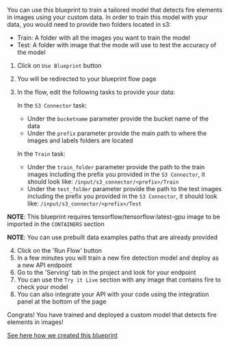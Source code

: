 You can use this blueprint to train a tailored model that detects fire elements in images using your custom data.
In order to train this model with your data, you would need to provide two folders located in s3:
- Train: A folder with all the images you want to train the model
- Test: A folder with image that the mode will use to test the accuracy of the model
1. Click on `Use Blueprint` button
2. You will be redirected to your blueprint flow page
3. In the flow, edit the following tasks to provide your data:

   In the `S3 Connector` task:
    * Under the `bucketname` parameter provide the bucket name of the data
    * Under the `prefix` parameter provide the main path to where the images and labels folders are located

   In the `Train` task:
    *  Under the `train_folder` parameter provide the path to the train images including the prefix you provided in the `S3 Connector`, it should look like:
       `/input/s3_connector/<prefix>/Train`
    *  Under the `test_folder` parameter provide the path to the test images including the prefix you provided in the `S3 Connector`, it should look like:
       `/input/s3_connector/<prefix>/Test`

**NOTE**: This blueprint requires tensorflow/tensorflow:latest-gpu image to be imported in the `CONTAINERS` section

**NOTE**: You can use prebuilt data examples paths that are already provided

4. Click on the 'Run Flow' button
5. In a few minutes you will train a new fire detection model and deploy as a new API endpoint
6. Go to the 'Serving' tab in the project and look for your endpoint
7. You can use the `Try it Live` section with any image that contains fire to check your model
8. You can also integrate your API with your code using the integration panel at the bottom of the page

Congrats! You have trained and deployed a custom model that detects fire elements in images!

[See here how we created this blueprint](https://github.com/cnvrg/Blueprints/tree/main/Fire%20Detection)
